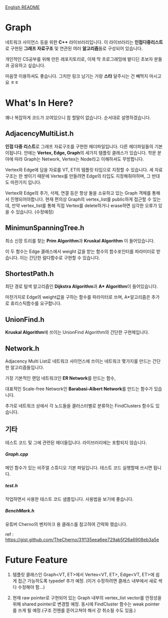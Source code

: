 [English README](README_english.md)

# Graph

네트워크 사이언스 등을 위한 **C++** 라이브러리입니다.
이 라이브러리는 **인접다중리스트**로 구현된 **그래프 자료구조** 및 연관된 여러 **알고리즘**들로 구성되어 있습니다.

개인적인 CS공부를 위해 만든 레포지토리로, 이제 막 프로그래밍에 발디딘 초보자 분들과 공유하고 싶습니다.

마음껏 이용하셔도 좋습니다. 그치만 링크 남기는 거랑 **스타** 달주시는 건 빼먹지 마시고요 ㅎㅎ

# What's In Here?


꽤나 복잡하게 코드가 꼬여있으니 참 할말이 없습니다. 순서대로 설명하겠습니다.

## AdjacencyMultiList.h

**인접 다중 리스트**로 그래프 자료구조를 구현한 헤더파일입니다. 다른 헤더파일들의 기본이됩니다.
안에는 **Vertex, Edge, Graph**의 세가지 템플릿 클래스가 있습니다.
학문 분야에 따라 Graph는 Network, Vertex는 Node라고 이해하셔도 무방합니다.

Vertex와 Edge에 담을 자료를 VT, ET의 템플릿 타입으로 지정할 수 있습니다.
세 자료구조는 한 쌍이기 때문에 Vertex를 만들려면 Edge의 타입도 지정해줘야하며, 그 반대도 마찬가지 입니다.

Vertex와 Edge의 추가, 삭제, 연결 등은 항상 둘을 소유하고 있는 Graph 객체를 통해서 진행되어야합니다.
현재 편의상 Graph의 vertex_list를 public하게 접근할 수 있는데, 만약 vertex_list를 통해 직접 Vertex를 delete하거나 erase하면 심각한 오류가 있을 수 있습니다. (수정예정)

## MinimunSpanningTree.h

최소 신장 트리를 찾는 **Prim Algorithm**과 **Kruskal Algorithm** 이 들어있습니다.

이 두 함수는 Edge 클래스에서 weight 값을 받는 함수의 함수포인터를 파라미터로 받습니다.
이는 간단한 람다함수로 구현할 수 있습니다.


## ShortestPath.h

최단 경로 탐색 알고리즘인 **Dijkstra Algorithm**과 **A\* Algorithm**이 들어있습니다.

마찬가지로 Edge의 weight값을 구하는 함수를 파라미터로 쓰며, A\*알고리즘은 추가로 휴리스틱함수를 요구합니다.

## UnionFind.h

**Kruskal Algorithm**에 쓰이는 UnionFind Algorithm의 간단한 구현체입니다.

## Network.h

Adjacency Multi List로 네트워크 사이언스에 쓰이는 네트워크 몇가지를 만드는 간단한 알고리즘들입니다.

가장 기본적인 랜덤 네트워크인 **ER Network**를 만드는 함수,

대표적인 Scale-free Network인 **Barabasi-Albert Network**를 만드는 함수가 있습니다.

추가로 네트워크 상에서 각 노드들을 클러스터별로 분류하는 FindClusters 함수도 있습니다.

## 기타

테스트 코드 및 그에 관련된 헤더들입니다. 라이브러리에는 포함되지 않습니다.

##### Graph.cpp
메인 함수가 있는 비주얼 스튜디오 기본 파일입니다. 테스트 코드 실행할때 쓰시면 됩니다.

##### test.h
작업하면서 사용한 테스트 코드 샘플입니다. 사용법을 보기에 좋습니다.

##### BenchMark.h
유튜버 Cherno의 벤치마크 용 클래스를 참고하여 간략화 했습니다.

ref : https://gist.github.com/TheCherno/31f135eea6ee729ab5f26a6908eb3a5e

# Future Feature

1. 템플릿 클래스인 Graph<VT, ET>에서 Vertex<VT, ET>, Edge<VT, ET>에 쉽게 접근 가능하도록 typedef 추가 예정.
(이거 수정하려면 클래스 내부에서 새로 싹다 수정해야 함...)

2. 현재 raw pointer로 구현되어 있는 Graph 내부의 vertex_list vector를 안정성을 위해 shared pointer로 변경할 예정.
   동시에 FindCluster 함수는 weak pointer를 쓰게 될 예정.(구조 전첸를 뜯어고쳐야 해서 걍 취소될 수도 있음.)
